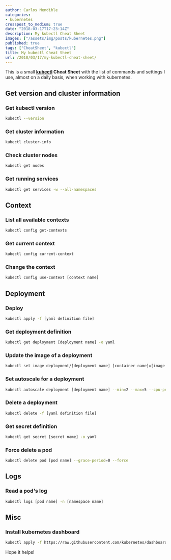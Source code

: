 ```yaml
---
author: Carlos Mendible
categories:
- kubernetes
crosspost_to_medium: true
date: "2018-03-17T17:23:14Z"
description: My kubectl Cheat Sheet
images: ["/assets/img/posts/kubernetes.png"]
published: true
tags: ["CheatSheet", "kubectl"]
title: My kubectl Cheat Sheet
url: /2018/03/17/my-kubectl-cheat-sheet/
---
```

This is a small **[kubectl](https://kubernetes.io/docs/reference/kubectl/overview/) Cheat Sheet** with the list of commands and settings I use, almost on a daily basis, when working with kubernetes.

## Get version and cluster information

### Get kubectl version

``` bash
kubectl --version
```

### Get cluster information

``` bash
kubectl cluster-info
```

### Check cluster nodes

``` bash
kubectl get nodes
```

### Get running services

``` bash
kubectl get services -w --all-namespaces
```

## Context

### List all available contexts

``` bash
kubectl config get-contexts
```

### Get current context

``` bash
kubectl config current-context
```

### Change the context

``` bash
kubectl config use-context [context name]
```

## Deployment

### Deploy

``` bash
kubectl apply -f [yaml definition file]
```

### Get deployment definition

``` bash
kubectl get deployment [deployment name] -o yaml
```

### Update the image of a deployment

``` bash
kubectl set image deployment/[deployment name] [container name]=[image tag]
```

### Set autoscale for a deployment

``` bash
kubectl autoscale deployment [deployment name] --min=2 --max=5 --cpu-percent=80
```

### Delete a deployment

``` bash
kubectl delete -f [yaml definition file]
```

### Get secret definition

``` bash
kubectl get secret [secret name] -o yaml
```

### Force delete a pod

``` bash
kubectl delete pod [pod name] --grace-period=0 --force
```

## Logs

### Read a pod's log

``` bash
kubectl logs [pod name] -n [namespace name]
```

## Misc

### Install kubernetes dashboard

``` bash
kubectl apply -f https://raw.githubusercontent.com/kubernetes/dashboard/master/src/deploy/recommended/kubernetes-dashboard.yaml
```

Hope it helps!
